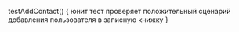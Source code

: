 testAddContact() {
    юнит тест
    проверяет положительный сценарий добавления пользователя в записную книжку
}

